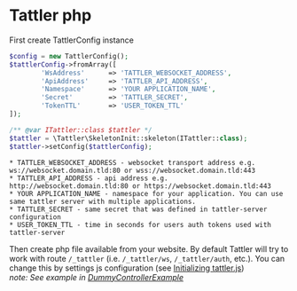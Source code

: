 # Tattler php

First create TattlerConfig instance
```php
$config = new TattlerConfig();
$tattlerConfig->fromArray([
        'WsAddress'      => 'TATTLER_WEBSOCKET_ADDRESS',
        'ApiAddress'     => 'TATTLER_API_ADDRESS',
        'Namespace'      => 'YOUR APPLICATION_NAME',
        'Secret'         => 'TATTLER_SECRET',
        'TokenTTL'       => 'USER_TOKEN_TTL'
]);

/** @var ITattler::class $tattler */
$tattler = \Tattler\SkeletonInit::skeleton(ITattler::class);
$tattler->setConfig($tattlerConfig);
```

```
* TATTLER_WEBSOCKET_ADDRESS - websocket transport address e.g. ws://websocket.domain.tld:80 or wss://websocket.domain.tld:443
* TATTLER_API_ADDRESS - api address e.g. http://websocket.domain.tld:80 or https://websocket.domain.tld:443
* YOUR APPLICATION_NAME - namespace for your application. You can use same tattler server with multiple applications.
* TATTLER_SECRET - same secret that was defined in tattler-server configuration
* USER_TOKEN_TTL - time in seconds for users auth tokens used with tattler-server
```

Then create php file available from your website. 
By default Tattler will try to work with route `/_tattler` (i.e. `/_tattler/ws`, `/_tattler/auth`, etc.).
You can change this by settings js configuration (see [Initializing tattler.js](js.md))  
_note: See example in [DummyControllerExample](https://github.com/Oktopost/Tattler-php/blob/master/controller/DummyControllerExample.php)_